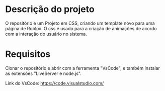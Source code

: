 
# Descrição do projeto

O repositório é um Projeto em CSS, criando um template novo para uma página de Roblox. O css é usado para a criação de animações de acordo com a interação do usuário no sistema.

# Requisitos

Clonar o repositório e abrir com a ferramenta "VsCode",
e também instalar as extensões "LiveServer e node.js".

Link do VsCode: https://code.visualstudio.com/

